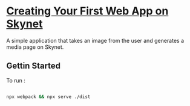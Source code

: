# [Creating Your First Web App on Skynet](https://blog.sia.tech/creating-your-first-web-app-on-skynet-ec6f4fff405f)

A simple application that takes an image from the user and generates a media page on Skynet.

## Gettin Started
To run : 
```bash

npx webpack && npx serve ./dist

```
